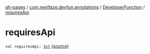 [gh-pages](../../index.md) / [com.nextfaze.devfun.annotations](../index.md) / [DeveloperFunction](index.md) / [requiresApi](.)

# requiresApi

`val requiresApi: `[`Int`](https://kotlinlang.org/api/latest/jvm/stdlib/kotlin/-int/index.html) [(source)](https://github.com/NextFaze/dev-fun/tree/master/devfun-annotations/src/main/java/com/nextfaze/devfun/annotations/Annotations.kt#L260)